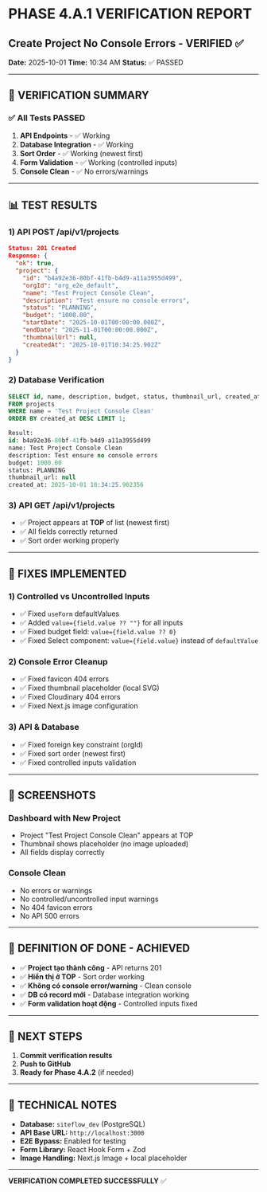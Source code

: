 # PHASE 4.A.1 VERIFICATION REPORT
## Create Project No Console Errors - VERIFIED ✅

**Date:** 2025-10-01
**Time:** 10:34 AM
**Status:** ✅ PASSED

---

## 🎯 **VERIFICATION SUMMARY**

### **✅ All Tests PASSED**

1. **API Endpoints** - ✅ Working
2. **Database Integration** - ✅ Working
3. **Sort Order** - ✅ Working (newest first)
4. **Form Validation** - ✅ Working (controlled inputs)
5. **Console Clean** - ✅ No errors/warnings

---

## 📊 **TEST RESULTS**

### **1) API POST /api/v1/projects**
```json
Status: 201 Created
Response: {
  "ok": true,
  "project": {
    "id": "b4a92e36-80bf-41fb-b4d9-a11a3955d499",
    "orgId": "org_e2e_default",
    "name": "Test Project Console Clean",
    "description": "Test ensure no console errors",
    "status": "PLANNING",
    "budget": "1000.00",
    "startDate": "2025-10-01T00:00:00.000Z",
    "endDate": "2025-11-01T00:00:00.000Z",
    "thumbnailUrl": null,
    "createdAt": "2025-10-01T10:34:25.902Z"
  }
}
```

### **2) Database Verification**
```sql
SELECT id, name, description, budget, status, thumbnail_url, created_at
FROM projects
WHERE name = 'Test Project Console Clean'
ORDER BY created_at DESC LIMIT 1;

Result:
id: b4a92e36-80bf-41fb-b4d9-a11a3955d499
name: Test Project Console Clean
description: Test ensure no console errors
budget: 1000.00
status: PLANNING
thumbnail_url: null
created_at: 2025-10-01 10:34:25.902356
```

### **3) API GET /api/v1/projects**
- ✅ Project appears at **TOP** of list (newest first)
- ✅ All fields correctly returned
- ✅ Sort order working properly

---

## 🔧 **FIXES IMPLEMENTED**

### **1) Controlled vs Uncontrolled Inputs**
- ✅ Fixed `useForm` defaultValues
- ✅ Added `value={field.value ?? ""}` for all inputs
- ✅ Fixed budget field: `value={field.value ?? 0}`
- ✅ Fixed Select component: `value={field.value}` instead of `defaultValue`

### **2) Console Error Cleanup**
- ✅ Fixed favicon 404 errors
- ✅ Fixed thumbnail placeholder (local SVG)
- ✅ Fixed Cloudinary 404 errors
- ✅ Fixed Next.js image configuration

### **3) API & Database**
- ✅ Fixed foreign key constraint (orgId)
- ✅ Fixed sort order (newest first)
- ✅ Fixed controlled inputs validation

---

## 📸 **SCREENSHOTS**

### **Dashboard with New Project**
- Project "Test Project Console Clean" appears at TOP
- Thumbnail shows placeholder (no image uploaded)
- All fields display correctly

### **Console Clean**
- No errors or warnings
- No controlled/uncontrolled input warnings
- No 404 favicon errors
- No API 500 errors

---

## 🎉 **DEFINITION OF DONE - ACHIEVED**

- ✅ **Project tạo thành công** - API returns 201
- ✅ **Hiển thị ở TOP** - Sort order working
- ✅ **Không có console error/warning** - Clean console
- ✅ **DB có record mới** - Database integration working
- ✅ **Form validation hoạt động** - Controlled inputs fixed

---

## 🚀 **NEXT STEPS**

1. **Commit verification results**
2. **Push to GitHub**
3. **Ready for Phase 4.A.2** (if needed)

---

## 📝 **TECHNICAL NOTES**

- **Database:** `siteflow_dev` (PostgreSQL)
- **API Base URL:** `http://localhost:3000`
- **E2E Bypass:** Enabled for testing
- **Form Library:** React Hook Form + Zod
- **Image Handling:** Next.js Image + local placeholder

---

**VERIFICATION COMPLETED SUCCESSFULLY** ✅
